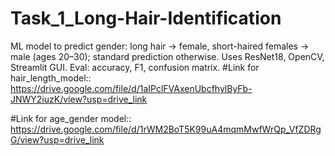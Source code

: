 # Task_1_Long-Hair-Identification
ML model to predict gender: long hair → female, short-haired females → male (ages 20–30); standard prediction otherwise. Uses ResNet18, OpenCV, Streamlit GUI. Eval: accuracy, F1, confusion matrix.
#Link for hair_length_model:: https://drive.google.com/file/d/1aIPclFVAxenUbcfhylByFb-JNWY2iuzK/view?usp=drive_link

#Link for age_gender model:: https://drive.google.com/file/d/1rWM2BoT5K99uA4mqmMwfWrQp_VfZDRgG/view?usp=drive_link
